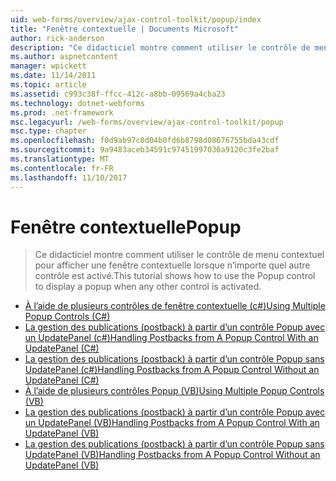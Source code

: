 ```yaml
---
uid: web-forms/overview/ajax-control-toolkit/popup/index
title: "Fenêtre contextuelle | Documents Microsoft"
author: rick-anderson
description: "Ce didacticiel montre comment utiliser le contrôle de menu contextuel pour afficher une fenêtre contextuelle lorsque n’importe quel autre contrôle est activé."
ms.author: aspnetcontent
manager: wpickett
ms.date: 11/14/2011
ms.topic: article
ms.assetid: c993c38f-ffcc-412c-a8bb-09569a4cba23
ms.technology: dotnet-webforms
ms.prod: .net-framework
msc.legacyurl: /web-forms/overview/ajax-control-toolkit/popup
msc.type: chapter
ms.openlocfilehash: f0d9ab97c0d04b0fd6b8798d08676755bda43cdf
ms.sourcegitcommit: 9a9483aceb34591c97451997036a9120c3fe2baf
ms.translationtype: MT
ms.contentlocale: fr-FR
ms.lasthandoff: 11/10/2017
---
```

<a name="popup"></a><span data-ttu-id="17ed1-103">Fenêtre contextuelle</span><span class="sxs-lookup"><span data-stu-id="17ed1-103">Popup</span></span>
====================
> <span data-ttu-id="17ed1-104">Ce didacticiel montre comment utiliser le contrôle de menu contextuel pour afficher une fenêtre contextuelle lorsque n’importe quel autre contrôle est activé.</span><span class="sxs-lookup"><span data-stu-id="17ed1-104">This tutorial shows how to use the Popup control to display a popup when any other control is activated.</span></span>


- [<span data-ttu-id="17ed1-105">À l’aide de plusieurs contrôles de fenêtre contextuelle (c#)</span><span class="sxs-lookup"><span data-stu-id="17ed1-105">Using Multiple Popup Controls (C#)</span></span>](using-multiple-popup-controls-cs.md)
- [<span data-ttu-id="17ed1-106">La gestion des publications (postback) à partir d’un contrôle Popup avec un UpdatePanel (c#)</span><span class="sxs-lookup"><span data-stu-id="17ed1-106">Handling Postbacks from A Popup Control With an UpdatePanel (C#)</span></span>](handling-postbacks-from-a-popup-control-with-an-updatepanel-cs.md)
- [<span data-ttu-id="17ed1-107">La gestion des publications (postback) à partir d’un contrôle Popup sans UpdatePanel (c#)</span><span class="sxs-lookup"><span data-stu-id="17ed1-107">Handling Postbacks from A Popup Control Without an UpdatePanel (C#)</span></span>](handling-postbacks-from-a-popup-control-without-an-updatepanel-cs.md)
- [<span data-ttu-id="17ed1-108">À l’aide de plusieurs contrôles Popup (VB)</span><span class="sxs-lookup"><span data-stu-id="17ed1-108">Using Multiple Popup Controls (VB)</span></span>](using-multiple-popup-controls-vb.md)
- [<span data-ttu-id="17ed1-109">La gestion des publications (postback) à partir d’un contrôle Popup avec un UpdatePanel (VB)</span><span class="sxs-lookup"><span data-stu-id="17ed1-109">Handling Postbacks from A Popup Control With an UpdatePanel (VB)</span></span>](handling-postbacks-from-a-popup-control-with-an-updatepanel-vb.md)
- [<span data-ttu-id="17ed1-110">La gestion des publications (postback) à partir d’un contrôle Popup sans UpdatePanel (VB)</span><span class="sxs-lookup"><span data-stu-id="17ed1-110">Handling Postbacks from A Popup Control Without an UpdatePanel (VB)</span></span>](handling-postbacks-from-a-popup-control-without-an-updatepanel-vb.md)
